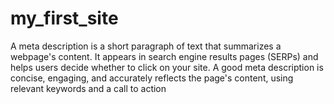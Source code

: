 # my_first_site
A meta description is a short paragraph of text that summarizes a webpage's content. It appears in search engine results pages (SERPs) and helps users decide whether to click on your site. A good meta description is concise, engaging, and accurately reflects the page's content, using relevant keywords and a call to action
